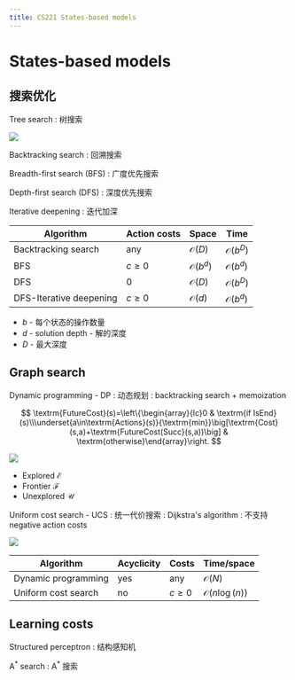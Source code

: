 ```yaml
---
title: CS221 States-based models
---
```


# States-based models

## 搜索优化

Tree search
: 树搜索

![](https://stanford.edu/~shervine/teaching/cs-221/illustrations/tree.png)

Backtracking search
: 回溯搜索

Breadth-first search (BFS)
: 广度优先搜索

Depth-first search (DFS)
: 深度优先搜索

Iterative deepening
: 迭代加深

| Algorithm               | Action costs  | Space              | Time               |
| ----------------------- | ------------- | ------------------ | ------------------ |
| Backtracking search     | any           | $\mathcal{O}(D)$   | $\mathcal{O}(b^D)$ |
| BFS                     | $c\geqslant0$ | $\mathcal{O}(b^d)$ | $\mathcal{O}(b^d)$ |
| DFS                     | 0             | $\mathcal{O}(D)$   | $\mathcal{O}(b^D)$ |
| DFS-Iterative deepening | $c\geqslant0$ | $\mathcal{O}(d)$   | $\mathcal{O}(b^d)$ |

- $b$ - 每个状态的操作数量
- $d$ - solution depth - 解的深度
- $D$ - 最大深度

## Graph search

Dynamic programming - DP
: 动态规划
: backtracking search + memoization

$$
\textrm{FutureCost}(s)=\left\{\begin{array}{lc}0 & \textrm{if IsEnd}(s)\\\underset{a\in\textrm{Actions}(s)}{\textrm{min}}\big[\textrm{Cost}(s,a)+\textrm{FutureCost(Succ}(s,a))\big] & \textrm{otherwise}\end{array}\right.
$$

![](https://stanford.edu/~shervine/teaching/cs-221/illustrations/dynamic-programming.png)

- Explored $\mathcal{E}$
- Frontier $\mathcal{F}$
- Unexplored $\mathcal{U}$

Uniform cost search - UCS
: 统一代价搜索
: Dijkstra's algorithm
: 不支持 negative action costs

![](https://stanford.edu/~shervine/teaching/cs-221/illustrations/ucs-example.png)

| Algorithm           | Acyclicity | Costs         | Time/space              |
| ------------------- | ---------- | ------------- | ----------------------- |
| Dynamic programming | yes        | any           | $\mathcal{O}(N)$        |
| Uniform cost search | no         | $c\geqslant0$ | $\mathcal{O}(n\log(n))$ |

## Learning costs

Structured perceptron
: 结构感知机

A<sup>\*</sup> search
: A<sup>\*</sup> 搜索

